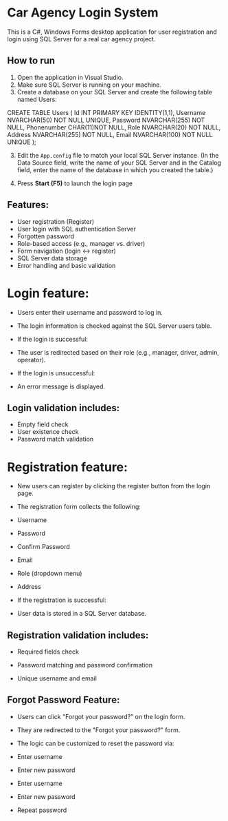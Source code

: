 
# Car Agency Login System

This is a C#, Windows Forms desktop application for user registration and login using SQL Server for a real car agency project.

## How to run
1. Open the application in Visual Studio.
2. Make sure SQL Server is running on your machine.
3. Create a database on your SQL Server and create the following table named Users:

CREATE TABLE Users (
    Id INT PRIMARY KEY IDENTITY(1,1),
    Username NVARCHAR(50) NOT NULL UNIQUE,
    Password NVARCHAR(255) NOT NULL,
	Phonenumber CHAR(11)NOT NULL,
    Role NVARCHAR(20) NOT NULL,
    Address NVARCHAR(255) NOT NULL,
    Email NVARCHAR(100) NOT NULL UNIQUE
);

3. Edit the `App.config` file to match your local SQL Server instance. (In the Data Source field, write the name of your SQL Server and in the Catalog field, enter the name of the database in which you created the table.)

4. Press **Start (F5)** to launch the login page

## Features:

- User registration (Register)
- User login with SQL authentication Server
- Forgotten password
- Role-based access (e.g., manager vs. driver)
- Form navigation (login ↔ register)
- SQL Server data storage
- Error handling and basic validation

# Login feature:

- Users enter their username and password to log in.
- The login information is checked against the SQL Server users table.

- If the login is successful:

- The user is redirected based on their role (e.g., manager, driver, admin, operator).
- If the login is unsuccessful:

- An error message is displayed.

## Login validation includes:

- Empty field check
- User existence check
- Password match validation

# Registration feature:

- New users can register by clicking the register button from the login page.

- The registration form collects the following:

- Username

- Password

- Confirm Password

- Email

- Role (dropdown menu)

- Address

- If the registration is successful:

- User data is stored in a SQL Server database.

## Registration validation includes:

- Required fields check

- Password matching and password confirmation

- Unique username and email

## Forgot Password Feature:

- Users can click "Forgot your password?" on the login form.

- They are redirected to the "Forgot your password?" form.

- The logic can be customized to reset the password via:

- Enter username

- Enter new password


  

- Enter username

- Enter new password

- Repeat password
